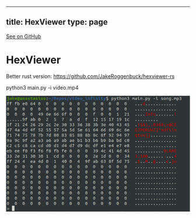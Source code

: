 
---
title: HexViewer
type: page
---

[See on GitHub](https://github.com/jakeroggenbuck/HexViewer/)

# HexViewer
Better rust version: https://github.com/JakeRoggenbuck/hexviewer-rs

python3 main.py -i video.mp4

![Example image](https://github.com/JakeRoggenbuck/HexViewer/blob/main/screenshot.png?raw=true)
